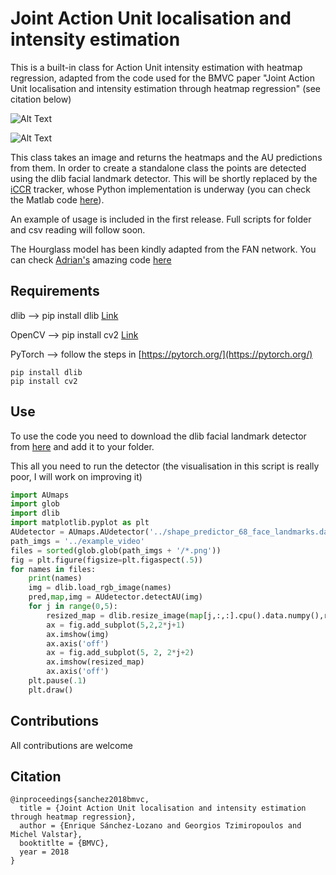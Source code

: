 # Joint Action Unit localisation and intensity estimation

This is a built-in class for Action Unit intensity estimation with heatmap regression, adapted from the code used for the BMVC paper "Joint Action Unit localisation and intensity estimation through heatmap regression" (see citation below)

![Alt Text](https://esanchezlozano.github.io/files/animated_heatmaps_AU6.gif)

![Alt Text](https://esanchezlozano.github.io/files/animated_heatmaps_AU12new.gif)

This class takes an image and returns the heatmaps and the AU predictions from them. In order to create a standalone class the points are detected using the dlib facial landmark detector. This will be shortly replaced by the [iCCR](http://esanchezlozano.github.io/files/ccr.pdf) tracker, whose Python implementation is underway (you can check the Matlab code [here](https://github.com/ESanchezLozano/iCCR)).

An example of usage is included in the first release. Full scripts for folder and csv reading will follow soon.

The Hourglass model has been kindly adapted from the FAN network. You can check [Adrian's](https://www.adrianbulat.com/) amazing code [here](https://github.com/1adrianb/face-alignment/)

## Requirements
dlib --> pip install dlib [Link](https://pypi.org/project/dlib/)

OpenCV --> pip install cv2 [Link](http://opencv-python-tutroals.readthedocs.io/en/latest/)

PyTorch --> follow the steps in [https://pytorch.org/](https://pytorch.org/)

```
pip install dlib
pip install cv2
```

## Use
To use the code you need to download the dlib facial landmark detector from [here](http://dlib.net/files/shape_predictor_68_face_landmarks.dat.bz2) and add it to your folder.

This all you need to run the detector (the visualisation in this script is really poor, I will work on improving it)

```python 
import AUmaps
import glob
import dlib
import matplotlib.pyplot as plt
AUdetector = AUmaps.AUdetector('../shape_predictor_68_face_landmarks.dat',enable_cuda=False)
path_imgs = '../example_video'
files = sorted(glob.glob(path_imgs + '/*.png'))
fig = plt.figure(figsize=plt.figaspect(.5))
for names in files:
    print(names)
    img = dlib.load_rgb_image(names)
    pred,map,img = AUdetector.detectAU(img)
    for j in range(0,5):
        resized_map = dlib.resize_image(map[j,:,:].cpu().data.numpy(),rows=256,cols=256)
        ax = fig.add_subplot(5,2,2*j+1)
        ax.imshow(img)
        ax.axis('off')
        ax = fig.add_subplot(5, 2, 2*j+2)
        ax.imshow(resized_map)
        ax.axis('off')
    plt.pause(.1)
    plt.draw()
``` 

## Contributions

All contributions are welcome

## Citation

```
@inproceedings{sanchez2018bmvc,
  title = {Joint Action Unit localisation and intensity estimation through heatmap regression},
  author = {Enrique Sánchez-Lozano and Georgios Tzimiropoulos and Michel Valstar},
  booktitlte = {BMVC},
  year = 2018
}
```






